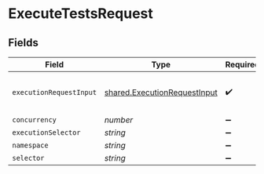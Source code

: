 # ExecuteTestsRequest


## Fields

| Field                                                                        | Type                                                                         | Required                                                                     | Description                                                                  |
| ---------------------------------------------------------------------------- | ---------------------------------------------------------------------------- | ---------------------------------------------------------------------------- | ---------------------------------------------------------------------------- |
| `executionRequestInput`                                                      | [shared.ExecutionRequestInput](../../models/shared/executionrequestinput.md) | :heavy_check_mark:                                                           | body passed to configure executions                                          |
| `concurrency`                                                                | *number*                                                                     | :heavy_minus_sign:                                                           | N/A                                                                          |
| `executionSelector`                                                          | *string*                                                                     | :heavy_minus_sign:                                                           | N/A                                                                          |
| `namespace`                                                                  | *string*                                                                     | :heavy_minus_sign:                                                           | N/A                                                                          |
| `selector`                                                                   | *string*                                                                     | :heavy_minus_sign:                                                           | N/A                                                                          |